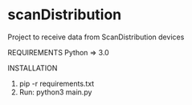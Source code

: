 # scanDistribution
Project to receive data from ScanDistribution devices

REQUIREMENTS
Python => 3.0

INSTALLATION
1) pip  -r requirements.txt
2) Run: python3 main.py

